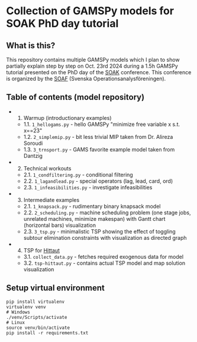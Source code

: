 # Collection of GAMSPy models for SOAK PhD day tutorial

## What is this?

This repository contains multiple GAMSPy models which I plan to show partially explain step by step on Oct. 23rd 2024 during a 1.5h GAMSPy tutorial presented on the PhD day of the [SOAK](https://soaf.se/soak/) conference. This conference is organized by the [SOAF](https://soaf.se/) (Svenska Operationsanalysföreningen).

## Table of contents (model repository)

* 1. Warmup (introductionary examples)
  * 1.1. `1_hellogams.py` - hello GAMSPy "minimize free variable x s.t. x==23"
  * 1.2. `2_simplemip.py` - bit less trivial MIP taken from Dr. Alireza Soroudi
  * 1.3. `3_trnsport.py` - GAMS favorite example model taken from Dantzig

* 2. Technical workouts
  * 2.1. `1_condfiltering.py` - conditional filtering
  * 2.2. `1_lagandlead.py` - special operators (lag, lead, card, ord)
  * 2.3. `1_infeasibilities.py` - investigate infeasibilities

* 3. Intermediate examples
  * 2.1. `1_knapsack.py` - rudimentary binary knapsack model
  * 2.2. `2_scheduling.py` - machine scheduling problem (one stage jobs, unrelated machines, minimize makespan) with Gantt chart (horizontal bars) visualization
  * 2.3. `3_tsp.py` - minimalistic TSP showing the effect of toggling subtour elimination constraints with visualization as directed graph

* 4. TSP for [Hittaut](https://koncept.orientering.se/provapaaktiviteter/hittaut/)
  * 3.1. `collect_data.py` - fetches required exogenous data for model
  * 3.2. `tsp-hittaut.py` - contains actual TSP model and map solution visualization

## Setup virtual environment

```
pip install virtualenv
virtualenv venv
# Windows
./venv/Scripts/activate
# Linux
source venv/bin/activate
pip install -r requirements.txt
```
